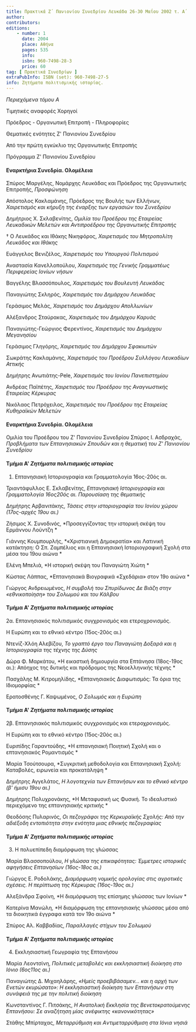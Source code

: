 ```yaml
---
title: Πρακτικά Ζ΄ Πανιονίου Συνεδρίου Λευκάδα 26-30 Μαΐου 2002 τ. Α΄
author: 
contributors: 
editions: 
    - number: 1
      date: 2004
      place: Αθήνα
      pages: 535
      info: 
      isbn: 960-7498-28-3
      price: 60
tag: [ Πρακτικά Συνεδρίων ]
extraPubInfo: ISBN (set): 960-7498-27-5
info: Ζητήματα πολιτισμικής ιστορίας.
---
```


*Περιεχόμενα τόμου Α*

Τιμητικές αναφορές Χορηγοί

Πρόεδρος - Οργανωτική Επιτροπή - Πληροφορίες 

Θεματικές ενότητες Ζ' Πανιονίου Συνεδρίου 

Από την πρώτη εγκύκλιο της Οργανωτικής Επιτροπής 

Πρόγραμμα Ζ' Πανιονίου Συνεδρίου

#### Εναρκτήρια Συνεδρία. Ολομέλεια 

Σπύρος Μαργέλης, Νομάρχης Λευκάδας και Πρόεδρος της Οργανωτικής Επιτροπής, *Προσφώνηση*

Απόστολος Κακλαμάνης, Πρόεδρος της Βουλής των Ελλήνων, *Χαιρετισμός και κήρυξη της έναρξης των εργασιών του Συνεδρίου*

Δημήτριος Χ. Σκλαβενίτης, *Ομιλία του Προέδρου της Εταιρείας Λευκαδικών Μελετών και Αντιπροέδρου της Οργανωτικής Επιτροπής*

† Ο Λευκάδος και Ιθάκης Νικηφόρος, *Χαιρετισμός του Μητροπολίτη Λευκάδος και Ιθάκης*

Ευάγγελος Βενιζέλος, *Χαιρετισμός του Υπουργού Πολιτισμού*

Αναστασία Κανελλοπούλου, *Χαιρετισμός της Γενικής Γραμματέως Περιφερείας Ιονίων νήσων*

Βαγγέλης Βλασσόπουλος, *Χαιρετισμός του Βουλευτή Λευκάδας*

Παναγιώτης Σκληρός, *Χαιρετισμός του Δημάρχου Λευκάδας*

Γεράσιμος Μελάς, *Χαιρετισμός του Δημάρχου Απολλωνίων*

Αλέξανδρος Σταύρακας, *Χαιρετισμός του Δημάρχου Καρυάς*

Παναγιώτης-Γεώργιος Φερεντίνος, *Χαιρετισμός του Δημάρχου Μεγανησίου*

Γεράσιμος Γληγόρης, *Χαιρετισμός του Δημάρχου Σφακιωτών*

Σωκράτης Κακλαμάνης, *Χαιρετισμός του Προέδρου Συλλόγου Λευκαδίων Αττικής*

Δημήτρης Ανωτιάτης-Pele, *Χαιρετισμός του Ιονίου Πανεπιστημίου*

Ανδρέας Παϊπέτης, *Χαιρετισμός του Προέδρου της Αναγνωστικής Εταιρείας Κέρκυρας*

Νικόλαος Πετρόχειλος, *Χαιρετισμός του Προέδρου της Εταιρείας Κυθηραϊκών Μελετών*

#### Εναρκτήρια Συνεδρία. Ολομέλεια 

Ομιλία του Προέδρου του Ζ' Πανιονίου Συνεδρίου Σπύρος Ι. Ασδραχάς, *Προβλήματα των Επτανησιακών Σπουδών και η θεματική του Ζ' Πανιονίου Συνεδρίου*

#### Τμήμα Α' *Ζητήματα πολιτισμικής ιστορίας*

1. Επτανησιακή Ιστοριογραφία και Γραμματολογία 16ος-20ός αι.

Τριαντάφυλλος Ε. Σκλαβενίτης, *Επτανησιακή Ιστοριογραφία και Γραμματολογία 16ος20ός αι. Παρουσίαση της θεματικής*

Δημήτρης Αρβανιτάκης, *Τάσεις στην ιστοριογραφία του Ιονίου χώρου \(17ος-αρχές 19ου αι.\)*

Ζήσιμος Χ. Συνοδινός, *Προσεγγίζοντας την ιστορική σκέψη του Ερμάννου Λούντζη *

Γιάννης Κουμπουρλής, *«Χριστιανική Δημοκρατία» και Λατινική κατάκτηση: Ο Σπ. Ζαμπέλιος και η Επτανησιακή Ιστοριογραφική Σχολή στα μέσα του 19ου αιώνα *

Ελένη Μπελιά, *Η ιστορική σκέψη του Παναγιώτη Χιώτη *

Κώστας Λάππας, *Επτανησιακά Βιογραφικά «Σχεδάρια» στον 19ο αιώνα *

Γιώργος Ανδρειωμένος, *Η συμβολή του Σπυρίδωνος Δε Βιάζη στην «εθνικοποίηση» του Σολωμού και του Κάλβου*

#### Τμήμα Α' *Ζητήματα πολιτισμικής ιστορίας*

2α. Επτανησιακός πολιτισμικός συγχρονισμός και ετεροχρονισμός.

Η Ευρώπη και το εθνικό κέντρο \(15ος-20ός αι.\)

Ντενίζ-Χλόη Αλεβίζου, *Το γραπτό έργο του Παναγιώτη Δοξαρά και η Ιστοριογραφία της τέχνης της Δύσης*

Δώρα Φ. Μαρκάτου, *Η εικαστική δημιουργία στα Επτάνησα \(18ος-19ος αι.\): Απόηχος της δυτικής και πρόδρομος της Νεοελληνικής τέχνης *

Πασχάλης Μ. Κιτρομηλίδης, *Επτανησιακός Διαφωτισμός: Τα όρια της Ιδιομορφίας *

Ερατοσθένης Γ. Καψωμένος, *Ο Σολωμός και η Ευρώπη*

#### Τμήμα Α' *Ζητήματα πολιτισμικής ιστορίας*

2β. Επτανησιακός πολιτισμικός συγχρονισμός και ετεροχρονισμός.

Η Ευρώπη και το εθνικό κέντρο \(15ος-20ός αι.\)

Ευριπίδης Γαραντούδης, *Η επτανησιακή Ποιητική Σχολή και ο επτανησιακός Ρομαντισμός *

Μαρία Τσούτσουρα, *Συγκριτική μεθοδολογία και Επτανησιακή Σχολή: Καταβολές, ειρωνεία και προκατάληψη *

Δημήτρης Αγγελάτος, *Η λογοτεχνία των Επτανήσων και το εθνικό κέντρο \(β' ήμισυ 19ου αι.\)* 

Δημήτρης Πολυχρονάκης, *Η Μεταφυσική ως Φυσική. Το ιδεαλιστικό περιεχόμενο της επτανησιακής κριτικής *

Θεοδόσης Πυλαρινός, *Οι πεζογράφοι της Κερκυραϊκής Σχολής: Από την αδιέξοδη εντοπιότητα στην ενότητα μιας εθνικής πεζογραφίας*

#### Τμήμα Α' *Ζητήματα πολιτισμικής ιστορίας*

3. Η πολυεπίπεδη διαμόρφωση της γλώσσας 

Μαρία Βλασσοπούλου, *Η γλώσσα της επικαφότητας: Έμμετρες ιστορικές αφηγήσεις Επτανησίων \(16ος-18ος αι.\)* 

Γιώργος Ε. Ροδολάκης, *Διαμόρφωση νομικής ορολογίας στις αγροτικές σχέσεις. Η περίπτωση της Κέρκυρας \(16ος-19ος αι.\)* 

Αλεξάνδρα Σφοίνη, *Η διαμόρφωση της επίσημης γλώσσας των Ιονίων *

Κατερίνα Μανώλη, *Η διαμόρφωση της επτανησιακής γλώσσας μέσα από τα διοικητικά έγγραφα κατά τον 19ο αιώνα *

Σπύρος Αλ. Καββαδίας, *Παραλλαγές στίχων του Σολωμού*

#### Τμήμα Α' *Ζητήματα πολιτισμικής ιστορίας*

4. Εκκλησιαστική Γεωγραφία της Επτανήσου 

Μαρία Λεοντσίνη, *Πολιτικές μεταβολές και εκκλησιαστική διοίκηση στο Ιόνιο \(6ος11ος αι.\)* 

Παναγιώτης Δ. Μιχαηλάρης, *«Ημείς προεβιβάσαμεν... και η αρχή των Ενετών εκυρώσατο»: Η εκκλησιαστική διοίκηση των Επτανήσων στη συνάφειά της με την πολιτική διοίκηση*

Κωνσταντίνος Γ. Πιτσάκης, *Η Ανατολική Εκκλησία της Βενετοκρατούμενης Επτανήσου: Σε αναζήτηση μίας ανέφικτης «κανονικότητας»*

Στάθης Μπίρταχας, *Μεταρρύθμιση και Aντιμεταρρύθμιση στα Ιόνια νησιά*

